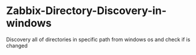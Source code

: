 # Zabbix-Directory-Discovery-in-windows
Discovery all of directories in specific path from windows os and check if is changed
